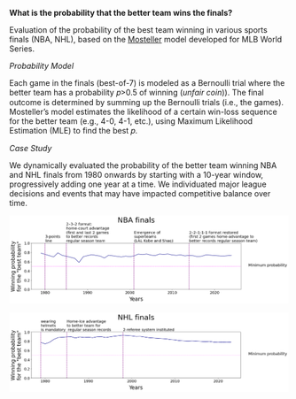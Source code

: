 **What is the probability that the better team wins the finals?**

Evaluation of the probability of the best team winning in various sports finals (NBA, NHL), based on the [Mosteller](https://math.mit.edu/classes/18.095/2016IAP/lec9/Sports_Mosteller1952_WorldSeries.pdf) model developed for MLB World Series.

_Probability Model_

Each game in the finals (best-of-7) is modeled as a Bernoulli trial where the better team has a probability 𝑝>0.5 of winning (_unfair coin_)). The final outcome is determined by summing up the Bernoulli trials (i.e., the games).
Mosteller’s model estimates the likelihood of a certain win-loss sequence for the better team (e.g., 4-0, 4-1, etc.), using Maximum Likelihood Estimation (MLE) to find the best 𝑝.

_Case Study_

We dynamically evaluated the probability of the better team winning NBA and NHL finals from 1980 onwards by starting with a 10-year window, progressively adding one year at a time. We individuated major league decisions and events that may have impacted competitive balance over time.

![ciao](https://github.com/maddaleona/sport_projects/blob/main/Mosteller_review/NBA_finals_Mosteller.png)

![alt text](https://github.com/maddaleona/sport_projects/blob/main/Mosteller_review/NHL_finals_Mosteller.png)





